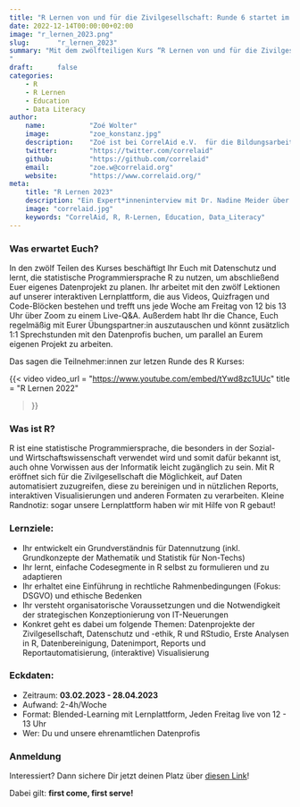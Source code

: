 ```yaml
---
title: "R Lernen von und für die Zivilgesellschaft: Runde 6 startet im Februar 2023"
date: 2022-12-14T00:00:00+02:00
image: "r_lernen_2023.png"
slug:       "r_lernen_2023"
summary: "Mit dem zwölfteiligen Kurs “R Lernen von und für die Zivilgesellschaft – Der Datenkurs für Anfänger*innen” wollen wir von CorrelAid e.V. die Menschen und Organisationen, die die Welt mit ihrer Arbeit besser machen wollen, dabei unterstützen, dies effektiver und effizienter zu tun. Mit der Erfahrung aus bereits fünf Kursen startet im **Februar 2023** der nächste Datenkurs: Mit ehrenamtlichen Datenprofis lernt Ihr, wie Ihr Daten nutzen und damit die Qualität Eurer Programme sichern, diese lenken und nach außen hin legitimieren könnt. Dabei arbeitet Ihr praxisorientiert und in einer kleinen Gruppe. 
"
draft:      false
categories:       
    - R
    - R Lernen
    - Education
    - Data Literacy
author: 
    name:           "Zoé Wolter"
    image:          "zoe_konstanz.jpg"
    description:    "Zoé ist bei CorrelAid e.V.  für die Bildungsarbeit zuständig. Beim Datenkurs ist sie schon von Anfang an als Tutorin dabei und freut sich darauf, Euch im Februar kennenzulernen! Ihr erster Kontakt zur Welt der Daten: ein Workshop von CorrelAid zum Thema Web Scraping mit R. "
    twitter:        "https://twitter.com/correlaid"
    github:         "https://github.com/correlaid"
    email:          "zoe.w@correlaid.org"
    website:        "https://www.correlaid.org/"
meta:
    title: "R Lernen 2023"
    description: "Ein Expert*inneninterview mit Dr. Nadine Meider über Data Science und Netzwerkanaylse."
    image: "correlaid.jpg"
    keywords: "CorrelAid, R, R-Lernen, Education, Data_Literacy"
---
```




### Was erwartet Euch?

In den zwölf Teilen des Kurses beschäftigt Ihr Euch mit Datenschutz und lernt, die statistische Programmiersprache R zu nutzen, um abschließend Euer eigenes Datenprojekt zu planen. Ihr arbeitet mit den zwölf Lektionen auf unserer interaktiven Lernplattform, die aus Videos, Quizfragen und Code-Blöcken bestehen und trefft uns jede Woche am Freitag von 12 bis 13 Uhr über Zoom zu einem Live-Q&A. Außerdem habt Ihr die Chance, Euch regelmäßig mit Eurer Übungspartner:in auszutauschen und könnt zusätzlich 1:1 Sprechstunden mit den Datenprofis buchen, um parallel an Eurem eigenen Projekt zu arbeiten.

Das sagen die Teilnehmer:innen zur letzen Runde des R Kurses:


{{< video
    video_url = "https://www.youtube.com/embed/tYwd8zc1UUc"
    title = "R Lernen 2022"
>}}

### Was ist R?
R ist eine statistische Programmiersprache, die besonders in der Sozial- und Wirtschaftswissenschaft verwendet wird und somit dafür bekannt ist, auch ohne Vorwissen aus der Informatik leicht zugänglich zu sein. Mit R eröffnet sich für die Zivilgesellschaft die Möglichkeit, auf Daten automatisiert zuzugreifen, diese zu bereinigen und in nützlichen Reports, interaktiven Visualisierungen und anderen Formaten zu verarbeiten.
Kleine Randnotiz: sogar unsere Lernplattform haben wir mit Hilfe von R gebaut!

### Lernziele:
- Ihr entwickelt ein Grundverständnis für Datennutzung (inkl. Grundkonzepte der Mathematik und Statistik für Non-Techs)
- Ihr lernt, einfache Codesegmente in R selbst zu formulieren und zu adaptieren
- Ihr erhaltet eine Einführung in rechtliche Rahmenbedingungen (Fokus: DSGVO) und ethische Bedenken
- Ihr versteht organisatorische Voraussetzungen und die Notwendigkeit der strategischen Konzeptionierung von IT-Neuerungen
- Konkret geht es dabei um folgende Themen: Datenprojekte der Zivilgesellschaft, Datenschutz und -ethik, R und RStudio, Erste Analysen in R, Datenbereinigung, Datenimport, Reports und Reportautomatisierung, (interaktive) Visualisierung

### Eckdaten:
- Zeitraum: **03.02.2023 - 28.04.2023**
- Aufwand: 2-4h/Woche
- Format: Blended-Learning mit Lernplattform, Jeden Freitag live von 12 - 13 Uhr
- Wer: Du und unsere ehrenamtlichen Datenprofis

### Anmeldung
Interessiert? Dann sichere Dir jetzt deinen Platz über [diesen Link](https://ee.correlaid.org/single/OwiGn9iI?return_url=https://www.correlaid.org/)!

Dabei gilt: **first come, first serve!**

